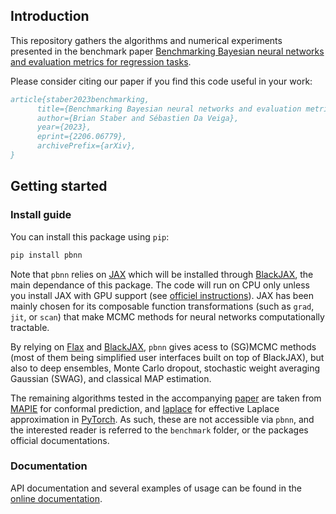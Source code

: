 ## Introduction

This repository gathers the algorithms and numerical experiments presented in the benchmark paper 
[Benchmarking Bayesian neural networks and evaluation metrics for regression tasks](https://arxiv.org/abs/2206.06779). 

Please consider citing our paper if you find this code useful in your work:
```bibtex
article{staber2023benchmarking,
      title={Benchmarking Bayesian neural networks and evaluation metrics for regression tasks}, 
      author={Brian Staber and Sébastien Da Veiga},
      year={2023},
      eprint={2206.06779},
      archivePrefix={arXiv},
}
```

## Getting started

### Install guide

You can install this package using `pip`:

```bash
pip install pbnn
```

Note that `pbnn` relies on [JAX](https://github.com/google/jax) which will be installed through [BlackJAX](https://github.com/blackjax-devs/blackjax), the main dependance of this package. 
The code will run on CPU only unless you install JAX with GPU support (see [officiel instructions](https://github.com/google/jax#installation)). 
JAX has been mainly chosen for its composable function transformations (such as `grad`, `jit`, or `scan`) that make MCMC methods for 
neural networks computationally tractable.

By relying on [Flax](https://github.com/google/flax) and [BlackJAX](https://github.com/blackjax-devs/blackjax), `pbnn` gives acess to (SG)MCMC methods (most of them being simplified user interfaces built on top of BlackJAX), but also to deep ensembles, Monte Carlo dropout, stochastic weight averaging Gaussian (SWAG), and classical MAP estimation.

The remaining algorithms tested in the accompanying [paper](https://arxiv.org/abs/2206.06779) are taken from [MAPIE](https://github.com/scikit-learn-contrib/MAPIE) for conformal prediction, and [laplace](https://github.com/aleximmer/Laplace) for effective Laplace approximation in [PyTorch](https://github.com/pytorch/pytorch). As such, these are not accessible via `pbnn`, and the interested reader is referred to the `benchmark` folder, or the packages official documentations.

### Documentation

API documentation and several examples of usage can be found in the [online documentation](https://pbnn.readthedocs.io/en/latest/?pbnn=latest).